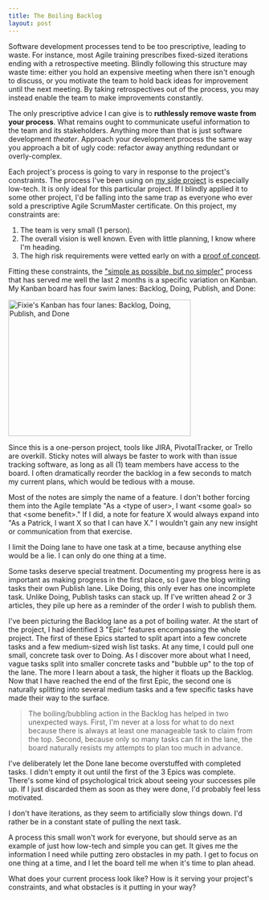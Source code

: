 ```yaml
---
title: The Boiling Backlog
layout: post
---
```


Software development processes tend to be too prescriptive, leading to waste. For instance, most Agile training prescribes fixed-sized iterations ending with a retrospective meeting. Blindly following this structure may waste time: either you hold an expensive meeting when there isn't enough to discuss, or you motivate the team to hold back ideas for improvement until the next meeting. By taking retrospectives out of the process, you may instead enable the team to make improvements constantly.

The only prescriptive advice I can give is to <strong>ruthlessly remove waste from your process</strong>. What remains ought to communicate useful information to the team and its stakeholders. Anything more than that is just software development <em>theater</em>. Approach your development process the same way you approach a bit of ugly code: refactor away anything redundant or overly-complex.

Each project's process is going to vary in response to the project's constraints. The process I've been using on <a href="https://github.com/plioi/fixie">my side project</a> is especially low-tech. It is only ideal for this particular project. If I blindly applied it to some other project, I'd be falling into the same trap as everyone who ever sold a prescriptive Agile ScrumMaster certificate. On this project, my constraints are:

<ol>
<li>The team is very small (1 person).</li>
<li>The overall vision is well known. Even with little planning, I know where I'm heading.</li>
<li>The high risk requirements were vetted early on with a <a href="http://www.headspring.com/patrick/strongly-typed-whiteboarding/">proof of concept</a>.</li></ol>

Fitting these constraints, the <a href="http://c2.com/cgi/wiki?EinsteinPrinciple">"simple as possible, but no simpler"</a> process that has served me well the last 2 months is a specific variation on Kanban. My Kanban board has four swim lanes: Backlog, Doing, Publish, and Done:

<a href="http://www.headspring.com/wp-content/uploads/2013/05/kanban.png"><img src="http://www.headspring.com/wp-content/uploads/2013/05/kanban.png" alt="Fixie&#039;s Kanban has four lanes: Backlog, Doing, Publish, and Done" width="363" height="271" class="aligncenter size-full wp-image-6525" /></a>

Since this is a one-person project, tools like JIRA, PivotalTracker, or Trello are overkill. Sticky notes will always be faster to work with than issue tracking software, as long as all (1) team members have access to the board. I often dramatically reorder the backlog in a few seconds to match my current plans, which would be tedious with a mouse.

Most of the notes are simply the name of a feature. I don't bother forcing them into the Agile template "As a &lt;type of user&gt;, I want &lt;some goal&gt; so that &lt;some benefit&gt;." If I did, a note for feature X would always expand into "As a Patrick, I want X so that I can have X." I wouldn't gain any new insight or communication from that exercise.

I limit the Doing lane to have one task at a time, because anything else would be a lie. I can only do one thing at a time.

Some tasks deserve special treatment. Documenting my progress here is as important as making progress in the first place, so I gave the blog writing tasks their own Publish lane. Like Doing, this only ever has one incomplete task.  Unlike Doing, Publish tasks can stack up. If I've written ahead 2 or 3 articles, they pile up here as a reminder of the order I wish to publish them.

I've been picturing the Backlog lane as a pot of boiling water. At the start of the project, I had identified 3 "Epic" features encompassing the whole project. The first of these Epics started to split apart into a few concrete tasks and a few medium-sized wish list tasks. At any time, I could pull one small, concrete task over to Doing. As I discover more about what I need, vague tasks split into smaller concrete tasks and "bubble up" to the top of the lane. The more I learn about a task, the higher it floats up the Backlog. Now that I have reached the end of the first Epic, the second one is naturally splitting into several medium tasks and a few specific tasks have made their way to the surface.

<blockquote>The boiling/bubbling action in the Backlog has helped in two unexpected ways. First, I'm never at a loss for what to do next because there is always at least one manageable task to claim from the top. Second, because only so many tasks can fit in the lane, the board naturally resists my attempts to plan too much in advance.</blockquote>

I've deliberately let the Done lane become overstuffed with completed tasks. I didn't empty it out until the first of the 3 Epics was complete. There's some kind of psychological trick about seeing your successes pile up. If I just discarded them as soon as they were done, I'd probably feel less motivated.

I don't have iterations, as they seem to artificially slow things down. I'd rather be in a constant state of pulling the next task.

A process this small won't work for everyone, but should serve as an example of just how low-tech and simple you can get. It gives me the information I need while putting zero obstacles in my path. I get to focus on one thing at a time, and I let the board tell me when it's time to plan ahead.

What does your current process look like? How is it serving your project's constraints, and what obstacles is it putting in your way?